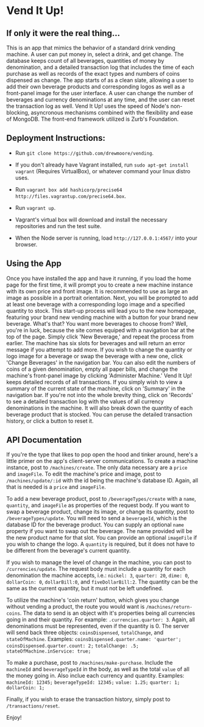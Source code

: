 Vend It Up!
===========

If only it were the real thing...
---------------------------------
This is an app that mimics the behavior of a standard drink vending machine. A user can put money in, select a drink, and get change.
The database keeps count of all beverages, quantities of money by denomination, and a detailed transaction log that includes the time of each
purchase as well as records of the exact types and numbers of coins dispensed as change. The app starts of as a clean slate, allowing a user
to add their own beverage products and corresponding logos as well as a front-panel image for the user interface. A user can change the number
of beverages and currency denominations at any time, and the user can reset the transaction log as well.
Vend It Up! uses the speed of Node's non-blocking, asyncronous mechanisms combined with the flexibility and ease of MongoDB. The front-end
framework utilized is Zurb's Foundation.

Deployment Instructions:
------------------------

+ Run `git clone https://github.com/drewmoore/vending`.
+ If you don't already have Vagrant installed, run `sudo apt-get install vagrant` (Requires VirtualBox), or whatever command your linux distro uses.
+ Run `vagrant box add hashicorp/precise64 http://files.vagrantup.com/precise64.box`.
+ Run `vagrant up`.

+ Vagrant's virtual box will download and install the necessary repositories and run the test suite.
+ When the Node server is running, load `http://127.0.0.1:4567/` into your browser.

Using the App
-------------
Once you have installed the app and have it running, if you load the home page for the first time, it will prompt you to create a new machine
instance with its own price and front image. It is recommended to use as large an image as possible in a portrait orientation. Next, you will be
prompted to add at least one beverage with a corresponding logo image and a specified quantity to stock.
This start-up process will lead you to the new homepage, featuring your brand new vending machine with a button for your brand new beverage.
What's that? You want more beverages to choose from? Well, you're in luck, because the site comes equiped with a navigation bar at the top of
the page. Simply click 'New Beverage,' and repeat the process from earlier. The machine has six slots for beverages and will return an error
message if you attempt to add more. If you wish to change the quantity or logo image for a beverage or swap the beverage with a new one, click
'Change Beverages' in the navigation bar.
You can also edit the numbers of coins of a given denomination, empty all paper bills, and change the machine's front-panel image by clicking
'Administer Machine.'
Vend It Up! keeps detailed records of all transactions. If you simply wish to view a summary of the current state of the machine, click on
'Summary' in the navigation bar. If you're not into the whole brevity thing, click on 'Records' to see a detailed transaction log with the
values of all currency denominations in the machine. It will also break down the quantity of each beverage product that is stocked. You can
peruse the detailed transaction history, or click a button to reset it.

API Documentation
-----------------
If you're the type that likes to pop open the hood and tinker around, here's a little primer on the app's client-server communications.
To create a machine instance, post to `/machines/create`. The only data necessary are a `price` and `imageFile`. To edit the machine's price
and image, post to `/machines/update/:id` with the id being the machine's database ID. Again, all that is needed is a `price` and `imageFile`.

To add a new beverage product, post to `/beverageTypes/create` with a `name`, `quantity`, and `imageFile` as properties of the request body.
If you want to swap a beverage product, change its image, or change its quantity, post to `/beverageTypes/update`. You will need to send a
`beverageId`, which is the database ID for the beverage product. You can supply an optional `name` property if you want to swap out the beverage.
The name provided will be the new product name for that slot. You can provide an optional `imageFile` if you wish to change the logo. A
`quantity` is required, but it does not have to be different from the beverage's current quantity.

If you wish to manage the level of change in the machine, you can post to `/currencies/update`. The request body must include a quantity for
each denomination the machine accepts, i.e.: `nickel: 3`, `quarter: 20`, `dime: 0`, `dollarCoin: 0`, `dollarBill:0`, and `fiveDollarBill:2`.
The quantity can be the same as the current quantity, but it must not be left undefined.

To utilize the machine's 'coin return' button, which gives you change without vending a product, the route you would want is
`/machines/return-coins`. The data to send is an object with it's properties being all currencies going in and their quantity. For example:
`.currencies.quarter: 3`. Again, all denominations must be represented, even if the quantity is 0. The server will send back three objects:
`coinsDispensed`, `totalChange`, and `stateOfMachine`. Examples:
`coinsDispensed.quarter.name: 'quarter';`
`coinsDispensed.quarter.count: 2;`
`totalChange: .5;`
`stateOfMachine.inService: true;`

To make a purchase, post to `/machines/make-purchase`. Include the `machineId` and `beverageTypeId` in the body, as well as the total `value` of all the money
going in. Also inclue each currency and quantity. Examples:
`machineId: 12345;`
`beverageTypeId: 12345;`
`value: 1.25;`
`quarter: 1;`
`dollarCoin: 1;`

Finally, if you wish to erase the transaction history, simply post to `/transactions/reset`.

Enjoy!
